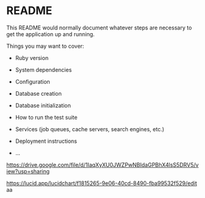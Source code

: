 # README

This README would normally document whatever steps are necessary to get the
application up and running.

Things you may want to cover:

* Ruby version

* System dependencies

* Configuration

* Database creation

* Database initialization

* How to run the test suite

* Services (job queues, cache servers, search engines, etc.)

* Deployment instructions

* ...

https://drive.google.com/file/d/1IaqXyXU0JWZPwNBIdaGPBhX4lsS5DRV5/view?usp=sharing


https://lucid.app/lucidchart/f1815265-9e06-40cd-8490-fba99532f529/edit
aa
